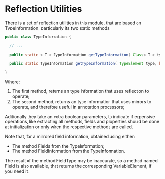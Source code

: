 # Reflection Utilities

There is a set of reflection utilities in this module, that are based on TypeInformation, particularly
its two static methods:

~~~java
public class TypeInformation {

  // ...

  public static < T > TypeInformation getTypeInformation( Class< T > type, boolean initialized );

  public static TypeInformation getTypeInformation( TypeElement type, boolean initialized );

}

~~~

Where:

1. The first method, returns an type information that uses reflection to operate;
2. The second method, returns an type information that uses mirrors to operate, and therefore useful in annotation processors;

Aditionally they take an extra boolean parameters, to indicate if expensive operations, like extracting all methods,
fields and properties should be done at initialization or only when the respective methods are called.

Note that, for a mirrored field information, obtained using either:

- The method Fields from the TypeInformation;
- The method FieldInformation from the TypeInformation.

The result of the method FieldType may be inaccurate, so a method named Field is also available, that returns the
corresponding VariableElement, if you need it.